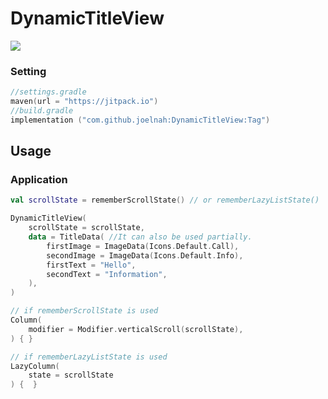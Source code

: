 # DynamicTitleView
[![](https://jitpack.io/v/joelnah/DynamicTitleView.svg)](https://jitpack.io/#joelnah/DynamicTitleView)

### Setting

```kotlin
//settings.gradle
maven(url = "https://jitpack.io")
//build.gradle
implementation ("com.github.joelnah:DynamicTitleView:Tag")
```

## Usage

### Application
```kotlin
val scrollState = rememberScrollState() // or rememberLazyListState()

DynamicTitleView(
    scrollState = scrollState,
    data = TitleData( //It can also be used partially.
        firstImage = ImageData(Icons.Default.Call),
        secondImage = ImageData(Icons.Default.Info),
        firstText = "Hello",
        secondText = "Information",
    ),
)

// if rememberScrollState is used
Column(
    modifier = Modifier.verticalScroll(scrollState),
) { }

// if rememberLazyListState is used
LazyColumn(
    state = scrollState
) {  }
```
